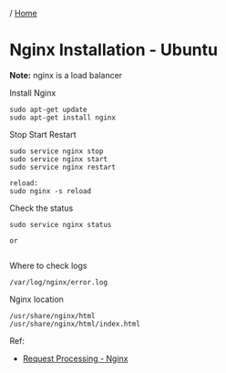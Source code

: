 / [Home](index.md)

# Nginx Installation - Ubuntu

**Note:** nginx is a load balancer


Install Nginx
```
sudo apt-get update
sudo apt-get install nginx
```

Stop Start Restart
```
sudo service nginx stop
sudo service nginx start
sudo service nginx restart

reload:
sudo nginx -s reload
```

Check the status
```
sudo service nginx status

or


```

Where to check logs
```
/var/log/nginx/error.log
```

Nginx location
```
/usr/share/nginx/html
/usr/share/nginx/html/index.html
```

Ref:
  * [Request Processing - Nginx]([docker-commands.md](http://nginx.org/en/docs/http/request_processing.html))